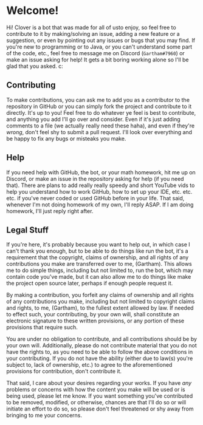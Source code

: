 # Welcome!
Hi! Clover is a bot that was made for all of usto enjoy, so feel free to contribute to it by making/solving an issue, adding a new feature or a suggestion, or even by pointing out any issues or bugs that you may find. If you're new to programming or to Java, or you can't understand some part of the code, etc., feel free to message me on Discord (`Gartham#7960`) or make an issue asking for help! It gets a bit boring working alone so I'll be glad that you asked. c:

## Contributing
To make contributions, you can ask me to add you as a contributor to the repository in GitHub or you can simply fork the project and contribute to it directly. It's up to you! Feel free to do whatever ye feel is best to contribute, and anything you add I'll go over and consider. Even if it's just adding comments to a file (we actually really need these haha), and even if they're *wrong*, don't feel shy to submit a pull request. I'll look over everything and be happy to fix any bugs or misteaks you make.

## Help
If you need help with GitHub, the bot, or your math homework, hit me up on Discord, or make an issue in the repository asking for help (if you need that). There are plans to add really really speedy and short YouTube vids to help you understand how to work GitHub, how to set up your IDE, etc. etc. etc. if you've never coded or used GitHub before in your life. That said, whenever I'm not doing homework of my own, I'll reply ASAP. If I am doing homework, I'll just reply right after.

## Legal Stuff
If you're here, it's probably because you want to help out, in which case I can't thank you enough, but to be able to do things like run the bot, it's a requirement that the copyright, claims of ownership, and all rights of any contributions you make are transferred over to me, (Gartham). This allows me to do simple things, including but not limited to, run the bot, which may contain code you've made, but it can also allow me to do things like make the project open source later, perhaps if enough people request it.

By making a contribution, you forfeit any claims of ownership and all rights of any contributions you make, including but not limited to copyright claims and rights, to me, (Gartham), to the fullest extent allowed by law. If needed to effect such, your contributing, by your own will, shall constitute an electronic signature to these written provisions, or any portion of these provisions that require such.

You are under no obligation to contribute, and all contributions should be by your own will. Additionally, please do not contribute material that you do not have the rights to, as you need to be able to follow the above conditions in your contributing. If you do not have the ability (either due to law(s) you're subject to, lack of ownership, etc.) to agree to the aforementioned provisions for contribution, don't contribute it.

That said, I care about your desires regarding your works. If you have *any* problems or concerns with how the content you make will be used or is being used, please let me know. If you want something you've contributed to be removed, modified, or otherwise, chances are that I'll do so or will initiate an effort to do so, so please don't feel threatened or shy away from bringing to me your concerns.
